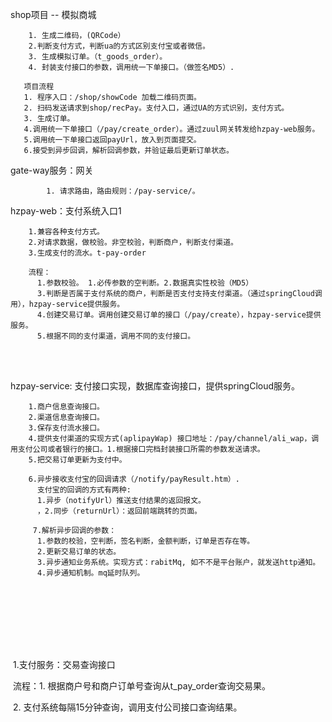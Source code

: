 

shop项目 -- 模拟商城

		1. 生成二维码，(QRCode）
		2.判断支付方式，判断ua的方式区别支付宝或者微信。
	    3. 生成模拟订单。（t_goods_order）。
	    4. 封装支付接口的参数，调用统一下单接口。（做签名MD5）.
	    
	   项目流程
	   1. 程序入口：/shop/showCode 加载二维码页面。
	   2. 扫码发送请求到shop/recPay。支付入口，通过UA的方式识别，支付方式。
	   3. 生成订单。
	   4.调用统一下单接口（/pay/create_order）。通过zuul网关转发给hzpay-web服务。
	   5.调用统一下单接口返回payUrl，放入到页面提交。
	   6.接受到异步回调，解析回调参数，并验证最后更新订单状态。




gate-way服务：网关

			1. 请求路由，路由规则：/pay-service/。



hzpay-web：支付系统入口1

		1.兼容各种支付方式。
		2.对请求数据，做校验。非空校验，判断商户，判断支付渠道。
		3.生成支付的流水。t-pay-order
		
		流程：
		  1.参数校验。 1.必传参数的空判断。2.数据真实性校验（MD5）
		  3.判断是否属于支付系统的商户，判断是否支付支持支付渠道。（通过springCloud调用），hzpay-service提供服务。
		  4.创建交易订单。调用创建交易订单的接口（/pay/create），hzpay-service提供服务。
		  5.根据不同的支付渠道，调用不同的支付接口。


​		
​		


hzpay-service: 支付接口实现，数据库查询接口，提供springCloud服务。

```
	1.商户信息查询接口。
	2.渠道信息查询接口。
	3.保存支付流水接口。
	4.提供支付渠道的实现方式(aplipayWap) 接口地址：/pay/channel/ali_wap，调用支付公司或者银行的接口。1.根据接口完档封装接口所需的参数发送请求。
	5.把交易订单更新为支付中。
	
	6.异步接收支付宝的回调请求（/notify/payResult.htm）.
	  支付宝的回调的方式有两种:
	  1.异步（notifyUrl）推送支付结果的返回报文。
	  ，2.同步（returnUrl）：返回前端跳转的页面。
	  
	 7.解析异步回调的参数：
      1.参数的校验，空判断，签名判断，金额判断，订单是否存在等。
      2.更新交易订单的状态。
      3.异步通知业务系统。实现方式：rabitMq, 如不不是平台账户，就发送http通知。
      4.异步通知机制。mq延时队列。
    
	  
	  
	  
	
	
```

​	





​	1.支付服务：交易查询接口

​					流程：1.	根据商户号和商户订单号查询从t_pay_order查询交易果。

​								2.  支付系统每隔15分钟查询，调用支付公司接口查询结果。

​	




